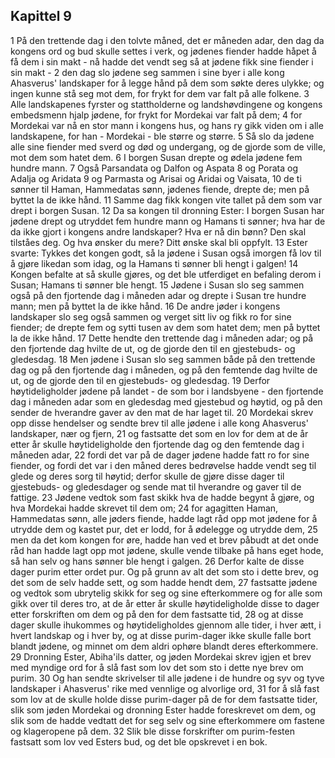 ## Kapittel 9

1 På den trettende dag i den tolvte måned, det er måneden adar, den dag da kongens ord og bud skulle settes i verk, og jødenes fiender hadde håpet å få dem i sin makt - nå hadde det vendt seg så at jødene fikk sine fiender i sin makt -
2 den dag slo jødene seg sammen i sine byer i alle kong Ahasverus' landskaper for å legge hånd på dem som søkte deres ulykke; og ingen kunne stå seg mot dem, for frykt for dem var falt på alle folkene.
3 Alle landskapenes fyrster og stattholderne og landshøvdingene og kongens embedsmenn hjalp jødene, for frykt for Mordekai var falt på dem;
4 for Mordekai var nå en stor mann i kongens hus, og hans ry gikk viden om i alle landskapene, for han - Mordekai - ble større og større.
5 Så slo da jødene alle sine fiender med sverd og død og undergang, og de gjorde som de ville, mot dem som hatet dem.
6 I borgen Susan drepte og ødela jødene fem hundre mann.
7 Også Parsandata og Dalfon og Aspata
8 og Porata og Adalja og Aridata
9 og Parmasta og Arisai og Aridai og Vaisata,
10 de ti sønner til Haman, Hammedatas sønn, jødenes fiende, drepte de; men på byttet la de ikke hånd.
11 Samme dag fikk kongen vite tallet på dem som var drept i borgen Susan.
12 Da sa kongen til dronning Ester: I borgen Susan har jødene drept og utryddet fem hundre mann og Hamans ti sønner; hva har de da ikke gjort i kongens andre landskaper? Hva er nå din bønn? Den skal tilståes deg. Og hva ønsker du mere? Ditt ønske skal bli oppfylt.
13 Ester svarte: Tykkes det kongen godt, så la jødene i Susan også imorgen få lov til å gjøre likedan som idag, og la Hamans ti sønner bli hengt i galgen!
14 Kongen befalte at så skulle gjøres, og det ble utferdiget en befaling derom i Susan; Hamans ti sønner ble hengt.
15 Jødene i Susan slo seg sammen også på den fjortende dag i måneden adar og drepte i Susan tre hundre mann; men på byttet la de ikke hånd.
16 De andre jøder i kongens landskaper slo seg også sammen og verget sitt liv og fikk ro for sine fiender; de drepte fem og sytti tusen av dem som hatet dem; men på byttet la de ikke hånd.
17 Dette hendte den trettende dag i måneden adar; og på den fjortende dag hvilte de ut, og de gjorde den til en gjestebuds- og gledesdag.
18 Men jødene i Susan slo seg sammen både på den trettende dag og på den fjortende dag i måneden, og på den femtende dag hvilte de ut, og de gjorde den til en gjestebuds- og gledesdag.
19 Derfor høytideligholder jødene på landet - de som bor i landsbyene - den fjortende dag i måneden adar som en gledesdag med gjestebud og høytid, og på den sender de hverandre gaver av den mat de har laget til.
20 Mordekai skrev opp disse hendelser og sendte brev til alle jødene i alle kong Ahasverus' landskaper, nær og fjern,
21 og fastsatte det som en lov for dem at de år etter år skulle høytideligholde den fjortende dag og den femtende dag i måneden adar,
22 fordi det var på de dager jødene hadde fatt ro for sine fiender, og fordi det var i den måned deres bedrøvelse hadde vendt seg til glede og deres sorg til høytid; derfor skulle de gjøre disse dager til gjestebuds- og gledesdager og sende mat til hverandre og gaver til de fattige.
23 Jødene vedtok som fast skikk hva de hadde begynt å gjøre, og hva Mordekai hadde skrevet til dem om;
24 for agagitten Haman, Hammedatas sønn, alle jøders fiende, hadde lagt råd opp mot jødene for å utrydde dem og kastet pur, det er lodd, for å ødelegge og utrydde dem,
25 men da det kom kongen for øre, hadde han ved et brev påbudt at det onde råd han hadde lagt opp mot jødene, skulle vende tilbake på hans eget hode, så han selv og hans sønner ble hengt i galgen.
26 Derfor kalte de disse dager purim etter ordet pur. Og på grunn av alt det som sto i dette brev, og det som de selv hadde sett, og som hadde hendt dem,
27 fastsatte jødene og vedtok som ubrytelig skikk for seg og sine efterkommere og for alle som gikk over til deres tro, at de år etter år skulle høytideligholde disse to dager etter forskriften om dem og på den for dem fastsatte tid,
28 og at disse dager skulle ihukommes og høytideligholdes gjennom alle tider, i hver ætt, i hvert landskap og i hver by, og at disse purim-dager ikke skulle falle bort blandt jødene, og minnet om dem aldri ophøre blandt deres efterkommere.
29 Dronning Ester, Abiha'ils datter, og jøden Mordekai skrev igjen et brev med myndige ord for å slå fast som lov det som sto i dette nye brev om purim.
30 Og han sendte skrivelser til alle jødene i de hundre og syv og tyve landskaper i Ahasverus' rike med vennlige og alvorlige ord,
31 for å slå fast som lov at de skulle holde disse purim-dager på de for dem fastsatte tider, slik som jøden Mordekai og dronning Ester hadde foreskrevet om dem, og slik som de hadde vedtatt det for seg selv og sine efterkommere om fastene og klageropene på dem.
32 Slik ble disse forskrifter om purim-festen fastsatt som lov ved Esters bud, og det ble opskrevet i en bok.
